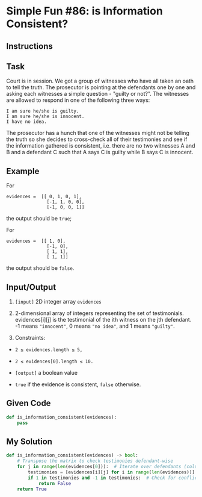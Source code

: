 # Simple Fun #86: is Information Consistent?

## Instructions

## Task

Court is in session. We got a group of witnesses who have all taken an oath to tell the truth. The prosecutor is pointing at the defendants one by one and asking each witnesses a simple question - "guilty or not?". The witnesses are allowed to respond in one of the following three ways:

```
I am sure he/she is guilty.
I am sure he/she is innocent.
I have no idea.
```

The prosecutor has a hunch that one of the witnesses might not be telling the truth so she decides to cross-check all of their testimonies and see if the information gathered is consistent, i.e. there are no two witnesses A and B and a defendant C such that A says C is guilty while B says C is innocent.

## Example

For

```
evidences =  [[ 0, 1, 0, 1], 
               [-1, 1, 0, 0], 
               [-1, 0, 0, 1]]
```
               
the output should be `true`;

For

```
evidences =  [[ 1, 0], 
               [-1, 0], 
               [ 1, 1],
               [ 1, 1]]  
```

the output should be `false`.

## Input/Output

1. `[input]` 2D integer array `evidences`

2. 2-dimensional array of integers representing the set of testimonials. evidences[i][j] is the testimonial of the ith witness on the jth defendant. -1 means `"innocent"`, 0 means `"no idea"`, and 1 means `"guilty"`.

3. Constraints:

- `2 ≤ evidences.length ≤ 5,`

- `2 ≤ evidences[0].length ≤ 10.`

- `[output]` a boolean value

- `true` if the evidence is consistent, `false` otherwise.

## Given Code
```python
def is_information_consistent(evidences):
    pass
```

## My Solution
```python
def is_information_consistent(evidences) -> bool:
    # Transpose the matrix to check testimonies defendant-wise
    for j in range(len(evidences[0])):  # Iterate over defendants (columns)
        testimonies = [evidences[i][j] for i in range(len(evidences))]
        if 1 in testimonies and -1 in testimonies:  # Check for conflict
            return False
    return True  
```
